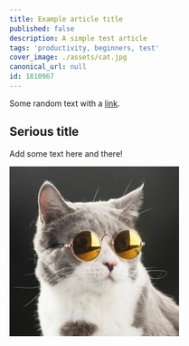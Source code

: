 ```yaml
---
title: Example article title
published: false
description: A simple test article
tags: 'productivity, beginners, test'
cover_image: ./assets/cat.jpg
canonical_url: null
id: 1810967
---
```


Some random text with a [link](https://code.visualstudio.com).

## Serious title

Add some text here and there!

![and some pictures too](./assets/cat.jpg)
